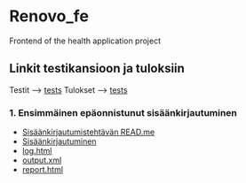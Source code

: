 # Renovo_fe
Frontend of the health application project

## Linkit testikansioon ja tuloksiin

Testit --> [tests](tests)
Tulokset --> [tests](outputs)

### 1. Ensimmäinen epäonnistunut sisäänkirjautuminen
- [Sisäänkirjautumistehtävän READ.me](tests/README.md)
- [Sisäänkirjautuminen](tests/login-server-test.robot)
- [log.html](outputs/log.html)
- [output.xml](outputs/output.xml)
- [report.html](outputs/report.html)
